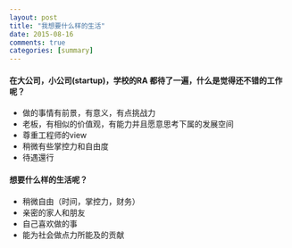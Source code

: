 ```yaml
---
layout: post
title: "我想要什么样的生活"
date: 2015-08-16
comments: true
categories: [summary]
---
```


#### 在大公司，小公司(startup)，学校的RA 都待了一遍，什么是觉得还不错的工作呢？

* 做的事情有前景，有意义，有点挑战力  
* 老板，有相似的价值观，有能力并且愿意思考下属的发展空间  
* 尊重工程师的view  
* 稍微有些掌控力和自由度  
* 待遇還行  


#### 想要什么样的生活呢？  

* 稍微自由（时间，掌控力，财务）  
* 亲密的家人和朋友  
* 自己喜欢做的事  
* 能为社会做点力所能及的贡献   
